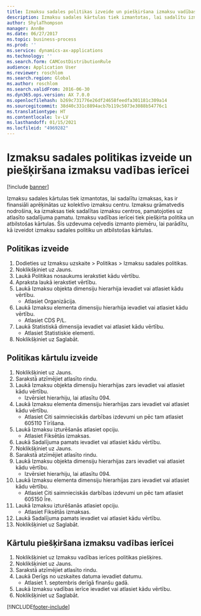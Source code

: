 ```yaml
---
title: Izmaksu sadales politikas izveide un piešķiršana izmaksu vadības ierīcei
description: Izmaksu sadales kārtulas tiek izmantotas, lai sadalītu izmaksas, kas ir finansiāli aprēķinātas uz kolektīvo izmaksu centru.
author: ShylaThompson
manager: AnnBe
ms.date: 06/27/2017
ms.topic: business-process
ms.prod: ''
ms.service: dynamics-ax-applications
ms.technology: ''
ms.search.form: CAMCostDistributionRule
audience: Application User
ms.reviewer: roschlom
ms.search.region: Global
ms.author: roschlom
ms.search.validFrom: 2016-06-30
ms.dyn365.ops.version: AX 7.0.0
ms.openlocfilehash: b269c731776e26df24658feedfa301181c309a14
ms.sourcegitcommit: 38d40c331c8894acb7b119c5073e3088b54776c1
ms.translationtype: HT
ms.contentlocale: lv-LV
ms.lasthandoff: 01/15/2021
ms.locfileid: "4969282"
---
```

# <a name="create-and-assign-a-cost-distribution-policy-to-a-cost-control-unit"></a>Izmaksu sadales politikas izveide un piešķiršana izmaksu vadības ierīcei

[!include [banner](../../includes/banner.md)]

Izmaksu sadales kārtulas tiek izmantotas, lai sadalītu izmaksas, kas ir finansiāli aprēķinātas uz kolektīvo izmaksu centru. Izmaksu grāmatvedis nodrošina, ka izmaksas tiek sadalītas izmaksu centros, pamatojoties uz atlasīto sadalījuma pamatu. Izmaksu vadības ierīcei tiek piešķirta politika un atbilstošas kārtulas. Šis uzdevuma ceļvedis izmanto piemēru, lai parādītu, kā izveidot izmaksu sadales politiku un atbilstošas kārtulas.


## <a name="create-a-policy"></a>Politikas izveide
1. Dodieties uz Izmaksu uzskaite > Politikas > Izmaksu sadales politikas.
2. Noklikšķiniet uz Jauns.
3. Laukā Politikas nosaukums ierakstiet kādu vērtību.
4. Apraksta laukā ierakstiet vērtību.
5. Laukā Izmaksu objekta dimensiju hierarhija ievadiet vai atlasiet kādu vērtību.
    * Atlasiet Organizācija.  
6. Laukā Izmaksu elementa dimensiju hierarhija ievadiet vai atlasiet kādu vērtību.
    * Atlasiet CDS P/L.  
7. Laukā Statistiskā dimensija ievadiet vai atlasiet kādu vērtību.
    * Atlasiet Statistiskie elementi.  
8. Noklikšķiniet uz Saglabāt.

## <a name="create-rules-for-the-policy"></a>Politikas kārtulu izveide
1. Noklikšķiniet uz Jauns.
2. Sarakstā atzīmējiet atlasīto rindu.
3. Laukā Izmaksu objekta dimensiju hierarhijas zars ievadiet vai atlasiet kādu vērtību.
    * Izvērsiet hierarhiju, lai atlasītu 094.  
4. Laukā Izmaksu elementa dimensiju hierarhijas zars ievadiet vai atlasiet kādu vērtību.
    * Atlasiet Citi saimnieciskās darbības izdevumi un pēc tam atlasiet 605110 Tīrīšana.  
5. Laukā Izmaksu izturēšanās atlasiet opciju.
    * Atlasiet Fiksētās izmaksas.  
6. Laukā Sadalījuma pamats ievadiet vai atlasiet kādu vērtību.
7. Noklikšķiniet uz Jauns.
8. Sarakstā atzīmējiet atlasīto rindu.
9. Laukā Izmaksu objekta dimensiju hierarhijas zars ievadiet vai atlasiet kādu vērtību.
    * Izvērsiet hierarhiju, lai atlasītu 094.  
10. Laukā Izmaksu elementa dimensiju hierarhijas zars ievadiet vai atlasiet kādu vērtību.
    * Atlasiet Citi saimnieciskās darbības izdevumi un pēc tam atlasiet 605150 Īre.  
11. Laukā Izmaksu izturēšanās atlasiet opciju.
    * Atlasiet Fiksētās izmaksas.  
12. Laukā Sadalījuma pamats ievadiet vai atlasiet kādu vērtību.
13. Noklikšķiniet uz Saglabāt.

## <a name="assign-rules-to-a-cost-control-unit"></a>Kārtulu piešķiršana izmaksu vadības ierīcei
1. Noklikšķiniet uz Izmaksu vadības ierīces politikas piešķires.
2. Noklikšķiniet uz Jauns.
3. Sarakstā atzīmējiet atlasīto rindu.
4. Laukā Derīgs no uzskaites datuma ievadiet datumu.
    * Atlasiet 1. septembris derīgā finanšu gadā.  
5. Laukā Izmaksu vadības ierīce ievadiet vai atlasiet kādu vērtību.
6. Noklikšķiniet uz Saglabāt.



[!INCLUDE[footer-include](../../../includes/footer-banner.md)]